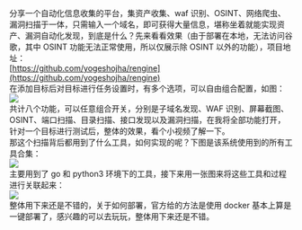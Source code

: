 分享一个自动化信息收集的平台，集资产收集、waf 识别、OSINT、网络爬虫、漏洞扫描于一体，只需输入一个域名，即可获得大量信息，堪称坐着就能实现资产、漏洞自动化发现，到底是什么？先来看看效果（由于部署在本地，无法访问谷歌，其中 OSINT 功能无法正常使用，所以仅展示除 OSINT 以外的功能），项目地址：<br />[https://github.com/yogeshojha/rengine](https://github.com/yogeshojha/rengine)<br />在添加目标后对目标进行任务设置时，有多个选项，可以自由组合配置，如图：<br />![](https://cdn.nlark.com/yuque/0/2022/png/396745/1666664043295-e09d5da7-6e60-4419-8e1e-b1b6b6ceb528.png#clientId=u62a85e72-5baf-4&from=paste&id=ue162d536&originHeight=508&originWidth=1080&originalType=url&ratio=1&rotation=0&showTitle=false&status=done&style=none&taskId=u45a0cdd6-d960-43aa-8fc6-63936152b47&title=)<br />共计八个功能，可以任意组合开关，分别是子域名发现、WAF 识别、屏幕截图、OSINT、端口扫描、目录扫描、接口发现以及漏洞扫描，在我将全部功能打开，针对一个目标进行测试后，整体的效果，看个小视频了解一下。<br />那这个扫描背后都用到了什么工具，如何实现的呢？下图是该系统使用到的所有工具合集：<br />![](https://cdn.nlark.com/yuque/0/2022/png/396745/1666664043350-cb19ea27-6bba-436b-85fe-490e2da5f2cb.png#clientId=u62a85e72-5baf-4&from=paste&id=u19c5ee73&originHeight=304&originWidth=1080&originalType=url&ratio=1&rotation=0&showTitle=false&status=done&style=none&taskId=ub40e6ad7-6dbf-4a79-b320-b80439f796e&title=)<br />主要用到了 go 和 python3 环境下的工具，接下来用一张图来将这些工具和过程进行关联起来：<br />![](https://cdn.nlark.com/yuque/0/2022/png/396745/1666664043278-bae59175-28d7-496e-989c-1a577a496848.png#clientId=u62a85e72-5baf-4&from=paste&id=u10a1b0c5&originHeight=873&originWidth=1080&originalType=url&ratio=1&rotation=0&showTitle=false&status=done&style=none&taskId=udfbe9619-4cb8-4f70-9447-0a9177bbbe7&title=)<br />整体用下来还是不错的，关于如何部署，官方给的方法是使用 docker 基本上算是一键部署了，感兴趣的可以去玩玩，整体用下来还是不错。
